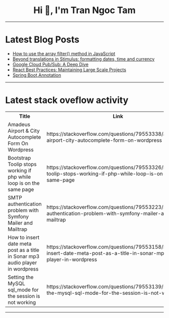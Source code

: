 <h1 align="center">Hi 👋, I'm Tran Ngoc Tam</h1>

---

# Latest Blog Posts 
<!-- BLOG-POST-LIST:START -->
- [How to use the array filter&lpar;&rpar; method in JavaScript](https://dev.to/logrocket/how-to-use-the-array-filter-method-in-javascript-43e6)
- [Beyond translations in Stimulus: formatting dates, time and currency](https://dev.to/railsdesigner/beyond-translations-in-stimulus-formatting-dates-time-and-currency-52o5)
- [Google Cloud Pub/Sub: A Deep Dive](https://dev.to/swayam_sampad_e68f2950997/google-cloud-pubsub-a-deep-dive-13pe)
- [React Best Practices: Maintaining Large Scale Projects](https://dev.to/buttercms/react-best-practices-maintaining-large-scale-projects-3kbo)
- [Spring Boot,Annotation](https://dev.to/v_inoth_f0fad29baec4c/spring-bootannotation-hc9)
<!-- BLOG-POST-LIST:END -->

---

# Latest stack oveflow activity
<table>
  <tr><th>Title</th><th>Link</th></tr>
  <!-- STACKOVERFLOW:START --><tr><td>Amadeus Airport &amp; City Autocomplete Form On Wordpress</td><td>https://stackoverflow.com/questions/79553338/amadeus-airport-city-autocomplete-form-on-wordpress</td></tr><tr><td>Bootstrap Toolip stops working if php while loop is on the same page</td><td>https://stackoverflow.com/questions/79553326/bootstrap-toolip-stops-working-if-php-while-loop-is-on-the-same-page</td></tr><tr><td>SMTP authentication problem with Symfony Mailer and Mailtrap</td><td>https://stackoverflow.com/questions/79553223/smtp-authentication-problem-with-symfony-mailer-and-mailtrap</td></tr><tr><td>How to insert date meta post as a title in Sonar mp3 audio player in wordpress</td><td>https://stackoverflow.com/questions/79553158/how-to-insert-date-meta-post-as-a-title-in-sonar-mp3-audio-player-in-wordpress</td></tr><tr><td>Setting the MySQL sql_mode for the session is not working</td><td>https://stackoverflow.com/questions/79553139/setting-the-mysql-sql-mode-for-the-session-is-not-working</td></tr><!-- STACKOVERFLOW:END -->
</table>

---


